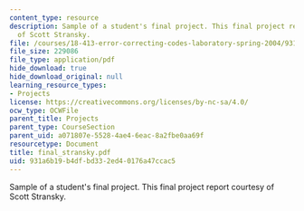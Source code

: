 ```yaml
---
content_type: resource
description: Sample of a student's final project. This final project report courtesy
  of Scott Stransky.
file: /courses/18-413-error-correcting-codes-laboratory-spring-2004/931a6b19b4dfbd332ed40176a47ccac5_final_stransky.pdf
file_size: 229086
file_type: application/pdf
hide_download: true
hide_download_original: null
learning_resource_types:
- Projects
license: https://creativecommons.org/licenses/by-nc-sa/4.0/
ocw_type: OCWFile
parent_title: Projects
parent_type: CourseSection
parent_uid: a071807e-5528-4ae4-6eac-8a2fbe0aa69f
resourcetype: Document
title: final_stransky.pdf
uid: 931a6b19-b4df-bd33-2ed4-0176a47ccac5
---
```

Sample of a student's final project. This final project report courtesy of Scott Stransky.